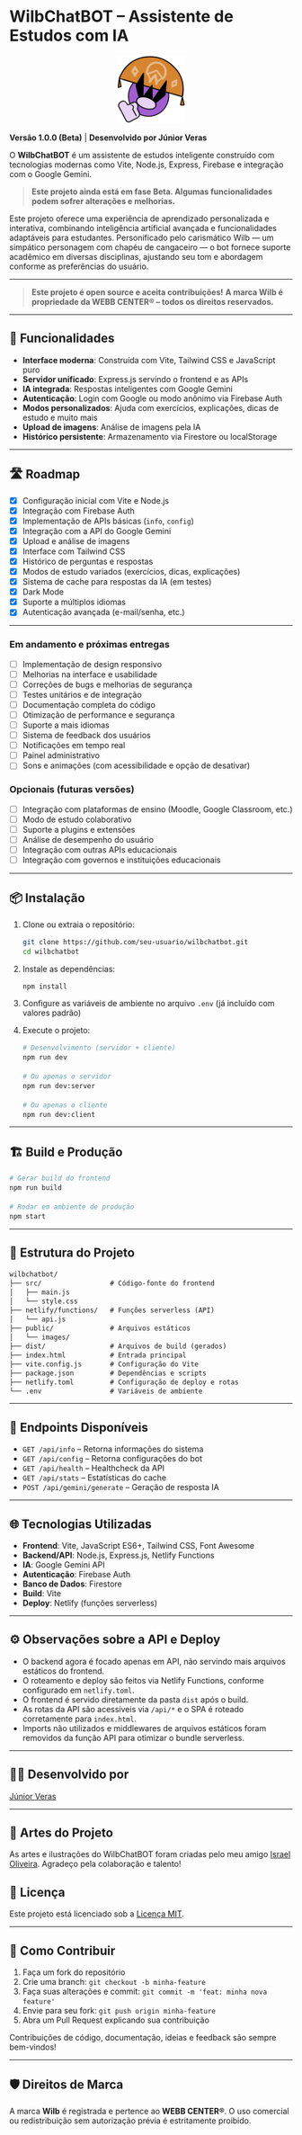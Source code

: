 # WilbChatBOT – Assistente de Estudos com IA

<p align="center">
    <img src="./public/images/WilbAvatar.png" alt="WilbChatBOT Logo" width="120" />
</p>

**Versão 1.0.0 (Beta)** | **Desenvolvido por Júnior Veras**

O **WilbChatBOT** é um assistente de estudos inteligente construído com tecnologias modernas como Vite, Node.js, Express, Firebase e integração com o Google Gemini.

> **Este projeto ainda está em fase Beta. Algumas funcionalidades podem sofrer alterações e melhorias.**

Este projeto oferece uma experiência de aprendizado personalizada e interativa, combinando inteligência artificial avançada e funcionalidades adaptáveis para estudantes. Personificado pelo carismático Wilb — um simpático personagem com chapéu de cangaceiro — o bot fornece suporte acadêmico em diversas disciplinas, ajustando seu tom e abordagem conforme as preferências do usuário.

---

> **Este projeto é open source e aceita contribuições!**
> **A marca Wilb é propriedade da WEBB CENTER® – todos os direitos reservados.**

---

## 🚀 Funcionalidades

* **Interface moderna**: Construída com Vite, Tailwind CSS e JavaScript puro
* **Servidor unificado**: Express.js servindo o frontend e as APIs
* **IA integrada**: Respostas inteligentes com Google Gemini
* **Autenticação**: Login com Google ou modo anônimo via Firebase Auth
* **Modos personalizados**: Ajuda com exercícios, explicações, dicas de estudo e muito mais
* **Upload de imagens**: Análise de imagens pela IA
* **Histórico persistente**: Armazenamento via Firestore ou localStorage

---

## 🛣️ Roadmap

* [x] Configuração inicial com Vite e Node.js
* [x] Integração com Firebase Auth
* [x] Implementação de APIs básicas (`info`, `config`)
* [x] Integração com a API do Google Gemini
* [x] Upload e análise de imagens
* [x] Interface com Tailwind CSS
* [x] Histórico de perguntas e respostas
* [x] Modos de estudo variados (exercícios, dicas, explicações)
* [x] Sistema de cache para respostas da IA (em testes)
* [x] Dark Mode
* [x] Suporte a múltiplos idiomas
* [X] Autenticação avançada (e-mail/senha, etc.)

---

### Em andamento e próximas entregas

* [ ] Implementação de design responsivo
* [ ] Melhorias na interface e usabilidade
* [ ] Correções de bugs e melhorias de segurança
* [ ] Testes unitários e de integração
* [ ] Documentação completa do código
* [ ] Otimização de performance e segurança
* [ ] Suporte a mais idiomas
* [ ] Sistema de feedback dos usuários
* [ ] Notificações em tempo real
* [ ] Painel administrativo
* [ ] Sons e animações (com acessibilidade e opção de desativar)

### Opcionais (futuras versões)

* [ ] Integração com plataformas de ensino (Moodle, Google Classroom, etc.)
* [ ] Modo de estudo colaborativo
* [ ] Suporte a plugins e extensões
* [ ] Análise de desempenho do usuário
* [ ] Integração com outras APIs educacionais
* [ ] Integração com governos e instituições educacionais

---

## 📦 Instalação

1. Clone ou extraia o repositório:

   ```bash
   git clone https://github.com/seu-usuario/wilbchatbot.git
   cd wilbchatbot
   ```

2. Instale as dependências:

   ```bash
   npm install
   ```

3. Configure as variáveis de ambiente no arquivo `.env` (já incluído com valores padrão)

4. Execute o projeto:

   ```bash
   # Desenvolvimento (servidor + cliente)
   npm run dev

   # Ou apenas o servidor
   npm run dev:server

   # Ou apenas o cliente
   npm run dev:client
   ```

---

## 🏗️ Build e Produção

```bash
# Gerar build do frontend
npm run build

# Rodar em ambiente de produção
npm start
```

---

## 📁 Estrutura do Projeto

```
wilbchatbot/
├── src/                 # Código-fonte do frontend
│   ├── main.js
│   └── style.css
├── netlify/functions/   # Funções serverless (API)
│   └── api.js
├── public/              # Arquivos estáticos
│   └── images/
├── dist/                # Arquivos de build (gerados)
├── index.html           # Entrada principal
├── vite.config.js       # Configuração do Vite
├── package.json         # Dependências e scripts
├── netlify.toml         # Configuração de deploy e rotas
└── .env                 # Variáveis de ambiente
```

---

## 🔧 Endpoints Disponíveis

* `GET /api/info` – Retorna informações do sistema
* `GET /api/config` – Retorna configurações do bot
* `GET /api/health` – Healthcheck da API
* `GET /api/stats` – Estatísticas do cache
* `POST /api/gemini/generate` – Geração de resposta IA

---

## 🌐 Tecnologias Utilizadas

* **Frontend**: Vite, JavaScript ES6+, Tailwind CSS, Font Awesome
* **Backend/API**: Node.js, Express.js, Netlify Functions
* **IA**: Google Gemini API
* **Autenticação**: Firebase Auth
* **Banco de Dados**: Firestore
* **Build**: Vite
* **Deploy**: Netlify (funções serverless)

---

## ⚙️ Observações sobre a API e Deploy

- O backend agora é focado apenas em API, não servindo mais arquivos estáticos do frontend.
- O roteamento e deploy são feitos via Netlify Functions, conforme configurado em `netlify.toml`.
- O frontend é servido diretamente da pasta `dist` após o build.
- As rotas da API são acessíveis via `/api/*` e o SPA é roteado corretamente para `index.html`.
- Imports não utilizados e middlewares de arquivos estáticos foram removidos da função API para otimizar o bundle serverless.

---

## 👨‍💻 Desenvolvido por

[Júnior Veras](https://www.linkedin.com/in/juniorveras/)

---

## 🎨 Artes do Projeto

As artes e ilustrações do WilbChatBOT foram criadas pelo meu amigo [Israel Oliveira](https://www.instagram.com/israeloliveira003/). Agradeço pela colaboração e talento!

## 📄 Licença

Este projeto está licenciado sob a [Licença MIT](LICENSE).

---

## 🤝 Como Contribuir

1. Faça um fork do repositório
2. Crie uma branch: `git checkout -b minha-feature`
3. Faça suas alterações e commit: `git commit -m 'feat: minha nova feature'`
4. Envie para seu fork: `git push origin minha-feature`
5. Abra um Pull Request explicando sua contribuição

Contribuições de código, documentação, ideias e feedback são sempre bem-vindos!

---

## 🛡️ Direitos de Marca

A marca **Wilb** é registrada e pertence ao **WEBB CENTER®**. O uso comercial ou redistribuição sem autorização prévia é estritamente proibido.
